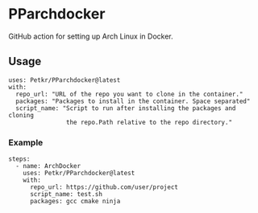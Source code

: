 # PParchdocker
GitHub action for setting up Arch Linux in Docker.

## Usage

```
uses: Petkr/PParchdocker@latest
with:
  repo_url: "URL of the repo you want to clone in the container."
  packages: "Packages to install in the container. Space separated"
  script_name: "Script to run after installing the packages and cloning
                the repo.Path relative to the repo directory."
```

### Example

```
steps:
  - name: ArchDocker
    uses: Petkr/PParchdocker@latest
    with:
      repo_url: https://github.com/user/project
      script_name: test.sh
      packages: gcc cmake ninja
```
